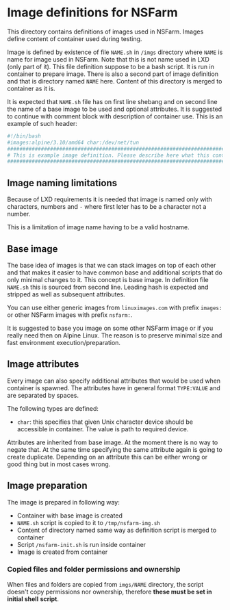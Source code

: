 # Image definitions for NSFarm

This directory contains definitions of images used in NSFarm. Images define
content of container used during testing.

Image is defined by existence of file `NAME.sh` in `/imgs` directory where `NAME`
is name for image used in NSFarm. Note that this is not name used in LXD (only
part of it). This file definition suppose to be a bash script. It is run in
container to prepare image. There is also a second part of image definition and
that is directory named `NAME` here. Content of this directory is merged to
container as it is.

It is expected that `NAME.sh` file has on first line shebang and on second line
the name of a base image to be used and optional attributes. It is suggested to
continue with comment block with description of container use. This is an example
of such header:

```sh
#!/bin/bash
#images:alpine/3.10/amd64 char:/dev/net/tun
##################################################################################
# This is example image definition. Please describe here what this container does.
##################################################################################
```

## Image naming limitations

Because of LXD requirements it is needed that image is named only with characters,
numbers and `-` where first leter has to be a character not a number.

This is a limitation of image name having to be a valid hostname.

## Base image

The base idea of images is that we can stack images on top of each other and that
makes it easier to have common base and additional scripts that do only minimal
changes to it. This concept is base image. In definition file `NAME.sh` this is
sourced from second line. Leading hash is expected and stripped as well as
subsequent attributes.

You can use either generic images from `linuximages.com` with prefix `images:` or
other NSFarm images with prefix `nsfarm:`.

It is suggested to base you image on some other NSFarm image or if you really need
then on Alpine Linux. The reason is to preserve minimal size and fast environment
execution/preparation.

## Image attributes

Every image can also specify additional attributes that would be used when
container is spawned. The attributes have in general format `TYPE:VALUE` and are
separated by spaces.

The following types are defined:

* `char`: this specifies that given Unix character device should be accessible in
  container. The value is path to required device.

Attributes are inherited from base image. At the moment there is no way to negate
that. At the same time specifying the same attribute again is going to create
duplicate. Depending on an attribute this can be either wrong or good thing but in
most cases wrong.

## Image preparation

The image is prepared in following way:

* Container with base image is created
* `NAME.sh` script is copied to it to `/tmp/nsfarm-img.sh`
* Content of directory named same way as definition script is merged to container
* Script `/nsfarm-init.sh` is run inside container
* Image is created from container

### Copied files and folder permissions and ownership

When files and folders are copied from `imgs/NAME` directory, the script doesn't
copy permissions nor ownership, therefore **these must be set in initial shell**
**script**.
